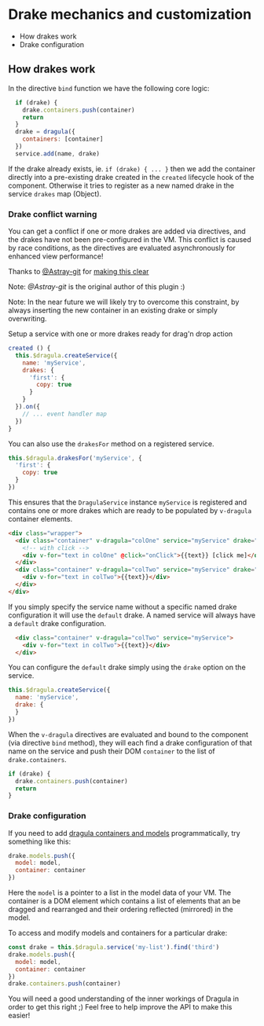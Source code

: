 # Drake mechanics and customization

- How drakes work
- Drake configuration

## How drakes work

In the directive `bind` function we have the following core logic:

```js
  if (drake) {
    drake.containers.push(container)
    return
  }
  drake = dragula({
    containers: [container]
  })
  service.add(name, drake)
```

If the drake already exists, ie. `if (drake) { ... }` then we add the container directly into a pre-existing drake created in the `created` lifecycle hook of the component. Otherwise it tries to register as a new named drake in the service `drakes` map (Object).

### Drake conflict warning

You can get a conflict if one or more drakes are added via directives, and the drakes have not been pre-configured in the VM. This conflict is caused by race conditions, as the directives are evaluated asynchronously for enhanced view performance!

Thanks to [@Astray-git](https://github.com/Astray-git) for [making this clear](https://github.com/Astray-git/vue-dragula/issues/12#issuecomment-260134897)

Note: *@Astray-git* is the original author of this plugin :)

Note: In the near future we will likely try to overcome this constraint, by always inserting the new container in an existing drake or simply overwriting.

Setup a service with one or more drakes ready for drag'n drop action

```js
created () {
  this.$dragula.createService({
    name: 'myService',
    drakes: {
      'first': {
        copy: true
      }
    }
  }).on({
    // ... event handler map
  })
}
```

You can also use the `drakesFor` method on a registered service.

```js
this.$dragula.drakesFor('myService', {
  'first': {
    copy: true
  }
})
```

This ensures that the `DragulaService` instance `myService` is registered and contains one or more drakes which are ready to be populated by `v-dragula` container elements.

```html
<div class="wrapper">
  <div class="container" v-dragula="colOne" service="myService" drake="first">
    <!-- with click -->
    <div v-for="text in colOne" @click="onClick">{{text}} [click me]</div>
  </div>
  <div class="container" v-dragula="colTwo" service="myService" drake="first">
    <div v-for="text in colTwo">{{text}}</div>
  </div>
</div>
```

If you simply specify the service name without a specific named drake configuration it will use the `default` drake. A named service will always have a `default` drake configuration.

```html
  <div class="container" v-dragula="colTwo" service="myService">
    <div v-for="text in colTwo">{{text}}</div>
  </div>
```

You can configure the `default` drake simply using the `drake` option on the service.

```js
this.$dragula.createService({
  name: 'myService',
  drake: {
  }
})
```

When the `v-dragula` directives are evaluated and bound to the component (via directive `bind` method), they will each find a drake configuration of that name on the service and push their DOM `container` to the list of `drake.containers`.

```js
if (drake) {
  drake.containers.push(container)
  return
}
```

### Drake configuration

If you need to add [dragula containers and models](https://github.com/bevacqua/dragula#dragulacontainers-options) programmatically, try something like this:

```js
drake.models.push({
  model: model,
  container: container
})
```

Here the `model` is a pointer to a list in the model data of your VM. The container is a DOM element which contains a list of elements that an be dragged and rearranged and their ordering reflected (mirrored) in the model.

To access and modify models and containers for a particular drake:

```js
const drake = this.$dragula.service('my-list').find('third')
drake.models.push({
  model: model,
  container: container
})
drake.containers.push(container)
```

You will need a good understanding of the inner workings of Dragula in order to get this right ;) Feel free to help improve the API to make this easier!
